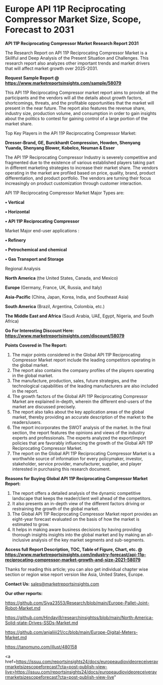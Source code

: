  # Europe API 11P Reciprocating Compressor Market Size, Scope, Forecast to 2031

<strong>API 11P Reciprocating Compressor Market Research Report 2031</strong>

The Research Report on API 11P Reciprocating Compressor Market is a Skillful and Deep Analysis of the Present Situation and Challenges. This research report also analyzes other important trends and market drivers that will affect market growth over 2025-2031.

<strong>Request Sample Report @ <a href=https://www.marketreportsinsights.com/sample/58079>https://www.marketreportsinsights.com/sample/58079</a></strong>

This API 11P Reciprocating Compressor market report aims to provide all the participants and the vendors will all the details about growth factors, shortcomings, threats, and the profitable opportunities that the market will present in the near future. The report also features the revenue share, industry size, production volume, and consumption in order to gain insights about the politics to contest for gaining control of a large portion of the market share.

Top Key Players in the API 11P Reciprocating Compressor Market:

<strong>Dresser-Brand, GE, Burckhardt Compression, Howden, Shenyang Yuanda, Shenyang Blower, Kobelco, Neuman & Esser</strong>

The API 11P Reciprocating Compressor Industry is severely competitive and fragmented due to the existence of various established players taking part in different marketing strategies to increase their market share. The vendors operating in the market are profiled based on price, quality, brand, product differentiation, and product portfolio. The vendors are turning their focus increasingly on product customization through customer interaction.

API 11P Reciprocating Compressor Market Major Types are:

<strong>• Vertical

• Horizontal

• API 11P Reciprocating Compressor</strong>

Market Major end-user applications :

<strong>• Refinery

• Petrochemical and chemical

• Gas Transport and Storage</strong>

Regional Analysis

</u><strong><b>North America</b></strong> (the United States, Canada, and Mexico)

<strong><b>Europe </b></strong>(Germany, France, UK, Russia, and Italy)

<strong><b>Asia-Pacific</b></strong> (China, Japan, Korea, India, and Southeast Asia)

<strong><b>South America</b></strong> (Brazil, Argentina, Colombia, etc.)

<strong><b>The Middle East and Africa</b></strong> (Saudi Arabia, UAE, Egypt, Nigeria, and South Africa)

<strong>Go For Interesting Discount Here: <a href=https://www.marketreportsinsights.com/discount/58079>https://www.marketreportsinsights.com/discount/58079</a></strong>

<strong>Points Covered in The Report:</strong>
<ol>
  <li>The major points considered in the Global API 11P Reciprocating Compressor Market report include the leading competitors operating in the global market.</li>
  <li>The report also contains the company profiles of the players operating in the global market.</li>
  <li>The manufacture, production, sales, future strategies, and the technological capabilities of the leading manufacturers are also included in the report.</li>
  <li>The growth factors of the Global API 11P Reciprocating Compressor Market are explained in-depth, wherein the different end-users of the market are discussed precisely.</li>
  <li>The report also talks about the key application areas of the global market, thereby providing an accurate description of the market to the readers/users.</li>
  <li>The report incorporates the SWOT analysis of the market. In the final section, the report features the opinions and views of the industry experts and professionals. The experts analyzed the export/import policies that are favorably influencing the growth of the Global API 11P Reciprocating Compressor Market.</li>
  <li>The report on the Global API 11P Reciprocating Compressor Market is a worthwhile source of information for every policymaker, investor, stakeholder, service provider, manufacturer, supplier, and player interested in purchasing this research document.</li>
</ol>
<strong>Reasons for Buying Global API 11P Reciprocating Compressor Market Report:</strong>

<ol>
  <li>The report offers a detailed analysis of the dynamic competitive landscape that keeps the reader/client well ahead of the competitors.</li>
  <li>It also presents an in-depth view of the different factors driving or restraining the growth of the global market.</li>
  <li>The Global API 11P Reciprocating Compressor Market report provides an eight-year forecast evaluated on the basis of how the market is estimated to grow.</li>
  <li>It helps in making aware business decisions by having providing thorough insights insights into the global market and by making an all-inclusive analysis of the key market segments and sub-segments.</li>
</ol>
<strong>Access full Report Description, TOC, Table of Figure, Chart, etc. @ <a href=https://www.marketreportsinsights.com/industry-forecast/api-11p-reciprocating-compressor-market-growth-and-size-2021-58079>https://www.marketreportsinsights.com/industry-forecast/api-11p-reciprocating-compressor-market-growth-and-size-2021-58079</a></strong>


Thanks for reading this article; you can also get individual chapter wise section or region wise report version like Asia, United States, Europe.

<strong>Contact Us:</strong>
sales@marketreportsinsights.com

<strong>Our other reports:</strong>

<a href=https://github.com/Siya23553/Research/blob/main/Europe-Pallet-Joint-Robot-Market.md>https://github.com/Siya23553/Research/blob/main/Europe-Pallet-Joint-Robot-Market.md</a>

<a href=https://github.com/Hindavi9/researchinsightss/blob/main/North-America-Solid-state-Drives-SSDs-Market.md>https://github.com/Hindavi9/researchinsightss/blob/main/North-America-Solid-state-Drives-SSDs-Market.md</a>

<a href=https://github.com/anjaliiii21/cc/blob/main/Europe-Digital-Meters-Market.md>https://github.com/anjaliiii21/cc/blob/main/Europe-Digital-Meters-Market.md</a>

<a href=https://tanomuno.com/illust/480158>https://tanomuno.com/illust/480158</a>

<a href=https://issuu.com/reportsinsights24/docs/europeaudiovideoreceiveravrmarketsizescopeforecast?cta=post-publish-view-live>https://issuu.com/reportsinsights24/docs/europeaudiovideoreceiveravrmarketsizescopeforecast?cta=post-publish-view-live</a>"
